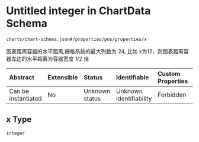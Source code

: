 # Untitled integer in ChartData Schema

```txt
charts/chart-schema.json#/properties/pos/properties/x
```

图表距离容器的水平距离,栅格系统的最大列数为 24, 比如 x为12，则图表距离容器左边的水平距离为容器宽度 1/2 倍

| Abstract            | Extensible | Status         | Identifiable            | Custom Properties | Additional Properties | Access Restrictions | Defined In                                                                    |
| :------------------ | :--------- | :------------- | :---------------------- | :---------------- | :-------------------- | :------------------ | :---------------------------------------------------------------------------- |
| Can be instantiated | No         | Unknown status | Unknown identifiability | Forbidden         | Allowed               | none                | [chart-schema.json\*](../out/charts/chart-schema.json "open original schema") |

## x Type

`integer`
